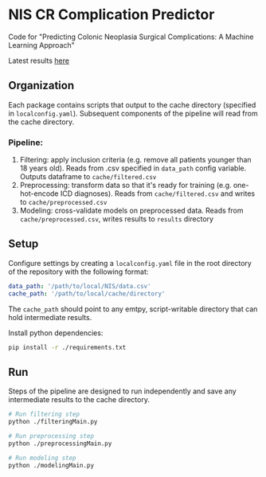 # NIS CR Complication Predictor

Code for "Predicting Colonic Neoplasia Surgical Complications: A Machine Learning Approach"

Latest results [here](./results/README.md)

## Organization

Each package contains scripts that output to the cache directory (specified in `localconfig.yaml`). Subsequent
components of the pipeline will read from the cache directory.

### Pipeline:

1. Filtering: apply inclusion criteria (e.g. remove all patients younger than 18 years old). Reads from .csv specified
   in `data_path` config variable. Outputs dataframe to `cache/filtered.csv`
2. Preprocessing: transform data so that it's ready for training (e.g. one-hot-encode ICD diagnoses). Reads
   from `cache/filtered.csv` and writes to `cache/preprocessed.csv`
3. Modeling: cross-validate models on preprocessed data. Reads from `cache/preprocessed.csv`, writes results
   to `results` directory

## Setup

Configure settings by creating a `localconfig.yaml` file in the root directory of the repository with the following
format:

```yaml
data_path: '/path/to/local/NIS/data.csv'
cache_path: '/path/to/local/cache/directory'
```

The `cache_path` should point to any emtpy, script-writable directory that can hold intermediate results.

Install python dependencies:

```bash
pip install -r ./requirements.txt
```

## Run

Steps of the pipeline are designed to run independently and save any intermediate results to the cache directory.

```bash
# Run filtering step
python ./filteringMain.py

# Run preprocessing step
python ./preprocessingMain.py

# Run modeling step
python ./modelingMain.py
```